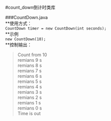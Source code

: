 #count_down倒计时类库

###CountDown.java  
**使用方式：  
`CountDown timer = new CountDown(int seconds);`  
**示例  
`new CountDown(10);`  
**控制输出：
>Count from 10   
>remians 9 s  
>remians 8 s  
>remians 7 s  
>remians 6 s  
>remians 5 s  
>remians 4 s  
>remians 3 s  
>remians 2 s  
>remians 1 s  
>remians 0 s  
>Time is out  


